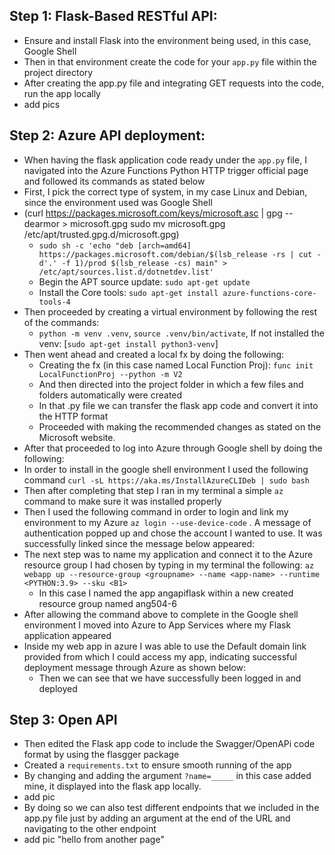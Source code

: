 ## Step 1: Flask-Based RESTful API:
- Ensure and install Flask into the environment being used, in this case, Google Shell
- Then in that environment create the code for your ```app.py``` file within the project directory
- After creating the app.py file and integrating GET requests into the code, run the app locally
-   add pics

## Step 2: Azure API deployment:
- When having the flask application code ready under the ```app.py``` file, I navigated into the Azure Functions Python HTTP trigger official page and followed its commands as stated below
- First, I pick the correct type of system, in my case Linux and Debian, since the environment used was Google Shell
- (curl https://packages.microsoft.com/keys/microsoft.asc | gpg --dearmor > microsoft.gpg
sudo mv microsoft.gpg /etc/apt/trusted.gpg.d/microsoft.gpg)
  - ```sudo sh -c 'echo "deb [arch=amd64] https://packages.microsoft.com/debian/$(lsb_release -rs | cut -d'.' -f 1)/prod $(lsb_release -cs) main" > /etc/apt/sources.list.d/dotnetdev.list'```
  - Begin the APT source update: ```sudo apt-get update```
  - Install the Core tools: ```sudo apt-get install azure-functions-core-tools-4```
- Then proceeded by creating a virtual environment by following the rest of the commands:
  - ```python -m venv .venv```, ```source .venv/bin/activate```, If not installed the venv: [```sudo apt-get install python3-venv```]
- Then went ahead and created a local fx by doing the following:
  - Creating the fx (in this case named Local Function Proj): ```func init LocalFunctionProj --python -m V2```
  - And then directed into the project folder in which a few files and folders automatically were created
  - In that .py file we can transfer the flask app code and convert it into the HTTP format
  - Proceeded with making the recommended changes as stated on the Microsoft website.
- After that proceeded to log into Azure through Google shell by doing the following:
- In order to install in the google shell environment I used the following command  ```curl -sL https://aka.ms/InstallAzureCLIDeb | sudo bash```
- Then after completing that step I ran in my terminal a simple ```az``` command to make sure it was installed properly
- Then I used the following command in order to login and link my environment to my Azure ```az login --use-device-code``` . A message of authentication popped up and chose the account I wanted to use. It was successfully linked since the message below appeared:
- The next step was to name my application and connect it to the Azure resource group I had chosen by typing in my terminal the following: ```az webapp up --resource-group <groupname> --name <app-name> --runtime <PYTHON:3.9> --sku <B1>```
    - In this case I named the app angapiflask within a new created resource group named ang504-6
- After allowing the command above to complete in the Google shell environment I moved into Azure to App Services where my Flask application appeared
- Inside my web app in azure I was able to use the Default domain link provided from which I could access my app, indicating successful deployment message through Azure as shown below:
  - Then we can see that we have successfully been logged in and deployed

## Step 3: Open API
- Then edited the Flask app code to include the Swagger/OpenAPi code format by using the flasgger package
- Created a ```requirements.txt``` to ensure smooth running of the app
-   By changing and adding the argument ```?name=_____``` in this case added mine, it displayed into the flask app locally.
-   add pic
-   By doing so we can also test different endpoints that we included in the app.py file just by adding an argument at the end of the URL and navigating to the other endpoint
-   add pic "hello from another page"
